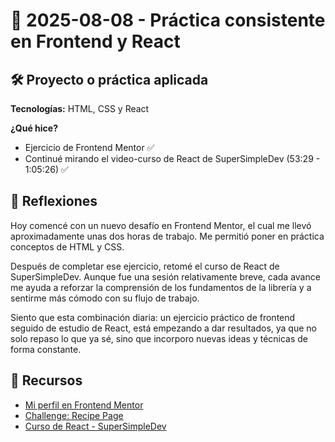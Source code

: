 # 📅 2025-08-08 - Práctica consistente en Frontend y React

## 🛠️ Proyecto o práctica aplicada

**Tecnologías:** HTML, CSS y React

**¿Qué hice?**

- Ejercicio de Frontend Mentor ✅
- Continué mirando el video-curso de React de SuperSimpleDev (53:29 - 1:05:26) ✅

## 💭 Reflexiones

Hoy comencé con un nuevo desafío en Frontend Mentor, el cual me llevó aproximadamente unas dos horas de trabajo. Me permitió poner en práctica conceptos de HTML y CSS.

Después de completar ese ejercicio, retomé el curso de React de SuperSimpleDev. Aunque fue una sesión relativamente breve, cada avance me ayuda a reforzar la comprensión de los fundamentos de la librería y a sentirme más cómodo con su flujo de trabajo.  

Siento que esta combinación diaria: un ejercicio práctico de frontend seguido de estudio de React, está empezando a dar resultados, ya que no solo repaso lo que ya sé, sino que incorporo nuevas ideas y técnicas de forma constante.

## 🔗 Recursos

- [Mi perfil en Frontend Mentor](https://www.frontendmentor.io/profile/juanbautistamalina)
- [Challenge: Recipe Page](https://juanbautistamalina.github.io/recipe-page/)
- [Curso de React - SuperSimpleDev](https://www.youtube.com/watch?v=-L0BSSQBWOI&t=4s)
